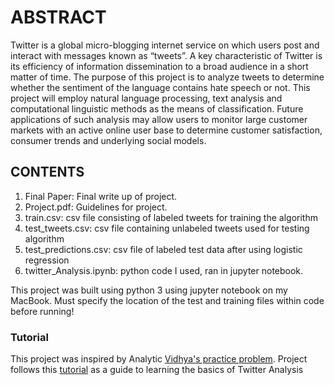 # ABSTRACT
Twitter is a global micro-blogging internet service on which users post and interact with messages known as “tweets”. 
A key characteristic of Twitter is its efficiency of information dissemination to a broad audience in a short matter 
of time. The purpose of this project is to analyze tweets to determine whether the sentiment of the language contains
hate speech or not. This project will employ natural language processing, text analysis and computational linguistic 
methods as the means of classification. Future applications of such analysis may allow users to monitor large customer
markets with an active online user base to determine customer satisfaction, consumer trends and underlying social models.

## CONTENTS
1. Final Paper: Final write up of project.
2. Project.pdf: Guidelines for project.
3. train.csv: csv file consisting of labeled tweets for training the algorithm
4. test_tweets.csv: csv file containing unlabeled tweets used for testing algorithm
5. test_predictions.csv: csv file of labeled test data after using logistic regression
6. twitter_Analysis.ipynb: python code I used, ran in jupyter notebook.

This project was built using python 3 using jupyter notebook on my MacBook. Must specify the location of the test
and training files within code before running!

### Tutorial
This project was inspired by Analytic [Vidhya's practice problem](https://datahack.analyticsvidhya.com/contest/practice-problem-twitter-sentiment-analysis/). Project follows this [tutorial](https://www.analyticsvidhya.com/blog/2018/07/hands-on-sentiment-analysis-dataset-python/) as a guide to learning the basics of Twitter Analysis
